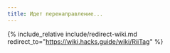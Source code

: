 ```yaml
---
title: Идет перенаправление...
---
```


{% include_relative include/redirect-wiki.md redirect_to="https://wiki.hacks.guide/wiki/RiiTag" %}
